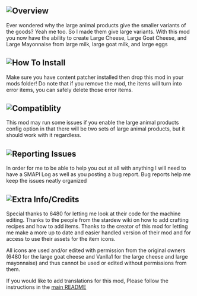 ## ![Overview](https://i.imgur.com/0PPnuQJ.png)
Ever wondered why the large animal products give the smaller variants of the goods? Yeah me too. So I made them give large variants. With this mod you now have the ability to create Large Cheese, Large Goat Cheese, and Large Mayonnaise from large milk, large goat milk, and large eggs
## ![How To Install](https://i.imgur.com/RK7MTYt.png)
Make sure you have content patcher installed then drop this mod in your mods folder! Do note that if you remove the mod, the items will turn into error items, you can safely delete those error items.
## ![Compatiblity](https://i.imgur.com/b6c2IjM.png)﻿﻿
This mod may run some issues if you enable the large animal products config option in that there will be two sets of large animal products, but it should work with it regardless.
## ![Reporting Issues](https://i.imgur.com/prY2LJu.png)﻿
In order for me to be able to help you out at all with anything I will need to have a SMAPI Log as well as you posting a bug report. Bug reports help me keep the issues neatly organized
## ![Extra Info/Credits](https://i.imgur.com/3IoxJ6a.png)
Special thanks to ﻿6480 for letting me look at their code for the machine editing.
Thanks to the people from the stardew wiki on how to add crafting recipes and how to add items.
Thanks to the creator of this mod for letting me make a more up to date and easier handled version of their mod and for access to use their assets for the item icons.

All icons are used and/or edited with permission from the original owners (6480 for the large goat cheese and Vanlla1 for the large cheese and large mayonnaise) and thus cannot be used or edited without permissions from them.

If you would like to add translations for this mod, Please follow the instructions in the [main README](https://github.com/N3rdGirl/Stardew-Mods/blob/main/README.md)
